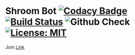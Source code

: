 # Shroom Bot [![Codacy Badge](https://app.codacy.com/project/badge/Grade/f522a3b2bb1a45b3b4a94c2f2c8c0abd)](https://www.codacy.com?utm_source=github.com&amp;utm_medium=referral&amp;utm_content=gramanicu/ShroomBot&amp;utm_campaign=Badge_Grade) [![Build Status](https://travis-ci.com/gramanicu/ShroomBot.svg?token=bpyWbq9HzbqLxtGzRHpD&branch=master)](https://travis-ci.com/gramanicu/ShroomBot) ![Github Check](https://github.com/gramanicu/ShroomBot/workflows/Github%20Check/badge.svg) [![License: MIT](https://img.shields.io/badge/License-MIT-yellow.svg)](https://opensource.org/licenses/MIT)

Join [Link](https://discord.com/api/oauth2/authorize?client_id=755011946654335034&permissions=257024&redirect_uri=http%3A%2F%2Flocalhost%3A3000&scope=bot)
